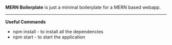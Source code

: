 **MERN Boilerplate** is just a minimal boilerplate for a MERN based webapp.

---
**Useful Commands**
 - npm install - to install all the dependencies
 - npm start - to start the application 
